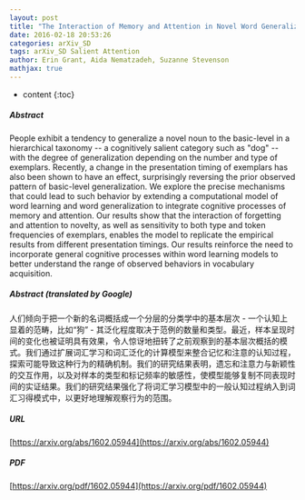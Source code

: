 ```yaml
---
layout: post
title: "The Interaction of Memory and Attention in Novel Word Generalization: A Computational Investigation"
date: 2016-02-18 20:53:26
categories: arXiv_SD
tags: arXiv_SD Salient Attention
author: Erin Grant, Aida Nematzadeh, Suzanne Stevenson
mathjax: true
---
```


* content
{:toc}

##### Abstract
People exhibit a tendency to generalize a novel noun to the basic-level in a hierarchical taxonomy -- a cognitively salient category such as "dog" -- with the degree of generalization depending on the number and type of exemplars. Recently, a change in the presentation timing of exemplars has also been shown to have an effect, surprisingly reversing the prior observed pattern of basic-level generalization. We explore the precise mechanisms that could lead to such behavior by extending a computational model of word learning and word generalization to integrate cognitive processes of memory and attention. Our results show that the interaction of forgetting and attention to novelty, as well as sensitivity to both type and token frequencies of exemplars, enables the model to replicate the empirical results from different presentation timings. Our results reinforce the need to incorporate general cognitive processes within word learning models to better understand the range of observed behaviors in vocabulary acquisition.

##### Abstract (translated by Google)
人们倾向于把一个新的名词概括成一个分层的分类学中的基本层次 - 一个认知上显着的范畴，比如“狗” - 其泛化程度取决于范例的数量和类型。最近，样本呈现时间的变化也被证明具有效果，令人惊讶地扭转了之前观察到的基本层次概括的模式。我们通过扩展词汇学习和词汇泛化的计算模型来整合记忆和注意的认知过程，探索可能导致这种行为的精确机制。我们的研究结果表明，遗忘和注意力与新颖性的交互作用，以及对样本的类型和标记频率的敏感性，使模型能够复制不同表现时间的实证结果。我们的研究结果强化了将词汇学习模型中的一般认知过程纳入到词汇习得模式中，以更好地理解观察行为的范围。

##### URL
[https://arxiv.org/abs/1602.05944](https://arxiv.org/abs/1602.05944)

##### PDF
[https://arxiv.org/pdf/1602.05944](https://arxiv.org/pdf/1602.05944)

